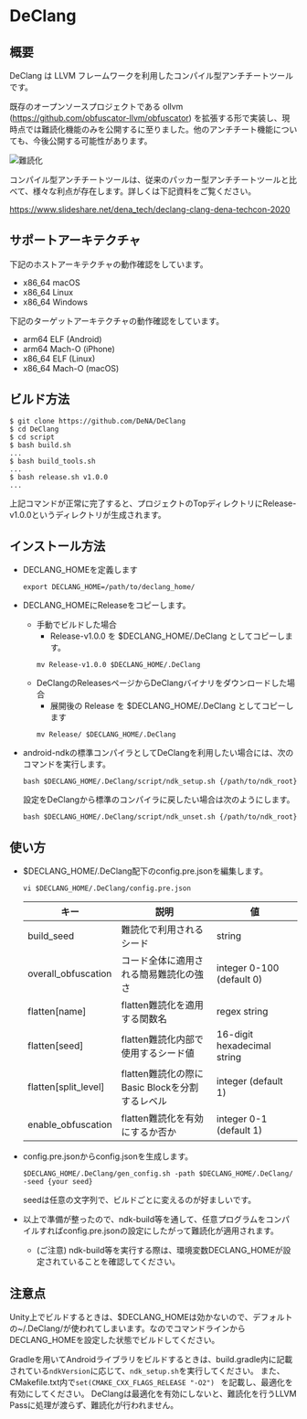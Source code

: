 # DeClang

## 概要

DeClang は LLVM フレームワークを利用したコンパイル型アンチチートツールです。

既存のオープンソースプロジェクトである ollvm (https://github.com/obfuscator-llvm/obfuscator) を拡張する形で実装し、現時点では難読化機能のみを公開するに至りました。他のアンチチート機能についても、今後公開する可能性があります。

![難読化](https://user-images.githubusercontent.com/1781263/97404801-02c20780-193a-11eb-9a28-1870375e03fe.png "難読化")

コンパイル型アンチチートツールは、従来のパッカー型アンチチートツールと比べて、様々な利点が存在します。詳しくは下記資料をご覧ください。

https://www.slideshare.net/dena_tech/declang-clang-dena-techcon-2020

## サポートアーキテクチャ

下記のホストアーキテクチャの動作確認をしています。

- x86_64 macOS
- x86_64 Linux
- x86_64 Windows

下記のターゲットアーキテクチャの動作確認をしています。

- arm64 ELF (Android)
- arm64 Mach-O (iPhone)
- x86_64 ELF (Linux)
- x86_64 Mach-O (macOS)

## ビルド方法

```
$ git clone https://github.com/DeNA/DeClang
$ cd DeClang
$ cd script
$ bash build.sh
...
$ bash build_tools.sh
...
$ bash release.sh v1.0.0
...
```
上記コマンドが正常に完了すると、プロジェクトのTopディレクトリにRelease-v1.0.0というディレクトリが生成されます。

## インストール方法

- DECLANG_HOMEを定義します
  ```
  export DECLANG_HOME=/path/to/declang_home/
  ```

- DECLANG_HOMEにReleaseをコピーします。
  - 手動でビルドした場合
    - Release-v1.0.0 を $DECLANG_HOME/.DeClang としてコピーします。
    ```
    mv Release-v1.0.0 $DECLANG_HOME/.DeClang
    ```
  - DeClangのReleasesページからDeClangバイナリをダウンロードした場合
    - 展開後の Release を $DECLANG_HOME/.DeClang としてコピーします
    ```
    mv Release/ $DECLANG_HOME/.DeClang
    ```

- android-ndkの標準コンパイラとしてDeClangを利用したい場合には、次のコマンドを実行します。
  ```
  bash $DECLANG_HOME/.DeClang/script/ndk_setup.sh {/path/to/ndk_root}
  ```
  設定をDeClangから標準のコンパイラに戻したい場合は次のようにします。
  ```
  bash $DECLANG_HOME/.DeClang/script/ndk_unset.sh {/path/to/ndk_root}
  ```

## 使い方

- $DECLANG_HOME/.DeClang配下のconfig.pre.jsonを編集します。
  ```
  vi $DECLANG_HOME/.DeClang/config.pre.json
  ```
  | キー | 説明 | 値 |
  | -- |--| ------------- |
  | build_seed | 難読化で利用されるシード | string |
  | overall_obfuscation | コード全体に適用される簡易難読化の強さ | integer 0-100 (default 0) |
  | flatten[name] | flatten難読化を適用する関数名 | regex string |
  | flatten[seed] | flatten難読化内部で使用するシード値 | 16-digit hexadecimal string |
  | flatten[split_level] | flatten難読化の際にBasic Blockを分割するレベル | integer (default 1)|
  | enable_obfuscation | flatten難読化を有効にするか否か | integer 0-1 (default 1) |

- config.pre.jsonからconfig.jsonを生成します。
  ```
  $DECLANG_HOME/.DeClang/gen_config.sh -path $DECLANG_HOME/.DeClang/ -seed {your seed}
  ```
  seedは任意の文字列で、ビルドごとに変えるのが好ましいです。
- 以上で準備が整ったので、ndk-build等を通して、任意プログラムをコンパイルすればconfig.pre.jsonの設定にしたがって難読化が適用されます。
  - (ご注意) ndk-build等を実行する際は、環境変数DECLANG_HOMEが設定されていることを確認してください。

## 注意点

Unity上でビルドするときは、$DECLANG_HOMEは効かないので、デフォルトの~/.DeClang/が使われてしまいます。なのでコマンドラインからDECLANG_HOMEを設定した状態でビルドしてください。

Gradleを用いてAndroidライブラリをビルドするときは、build.gradle内に記載されている`ndkVersion`に応じて、`ndk_setup.sh`を実行してください。
また、CMakefile.txt内で`set(CMAKE_CXX_FLAGS_RELEASE "-O2") ` を記載し、最適化を有効にしてください。
DeClangは最適化を有効にしないと、難読化を行うLLVM Passに処理が渡らず、難読化が行われません。

